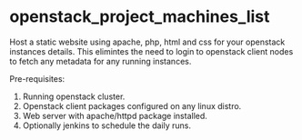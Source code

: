 # openstack_project_machines_list

Host a static website using apache, php, html and css for your openstack instances details. This elimintes the need to login to openstack client nodes to fetch any metadata for any running instances.

Pre-requisites:

 1. Running openstack cluster.
 2. Openstack client packages configured on any linux distro.
 3. Web server with apache/httpd package installed.
 4. Optionally jenkins to schedule the daily runs.
